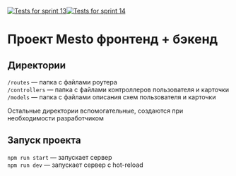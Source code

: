 [![Tests for sprint 13](https://github.com/DmitriyLvov/express-mesto-gha/actions/workflows/tests-13-sprint.yml/badge.svg)](https://github.com/DmitriyLvov/express-mesto-gha/actions/workflows/tests-13-sprint.yml)[![Tests for sprint 14](https://github.com/DmitriyLvov/express-mesto-gha/actions/workflows/tests-14-sprint.yml/badge.svg)](https://github.com/DmitriyLvov/express-mesto-gha/actions/workflows/tests-14-sprint.yml)

# Проект Mesto фронтенд + бэкенд

## Директории

`/routes` — папка с файлами роутера  
`/controllers` — папка с файлами контроллеров пользователя и карточки  
`/models` — папка с файлами описания схем пользователя и карточки

Остальные директории вспомогательные, создаются при необходимости разработчиком

## Запуск проекта

`npm run start` — запускает сервер  
`npm run dev` — запускает сервер с hot-reload
